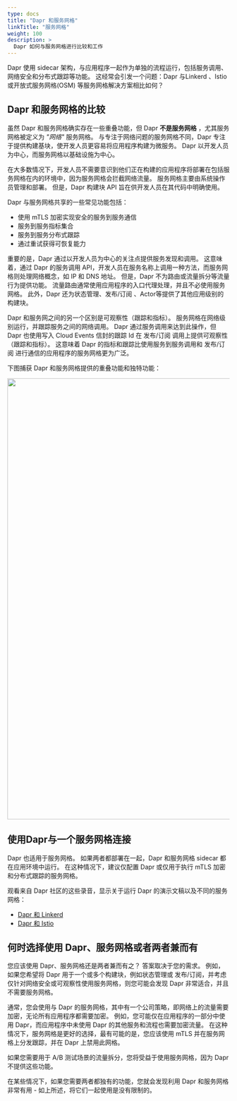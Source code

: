 ```yaml
---
type: docs
title: "Dapr 和服务网格"
linkTitle: "服务网格"
weight: 100
description: >
  Dapr 如何与服务网格进行比较和工作
---
```


Dapr 使用 sidecar 架构，与应用程序一起作为单独的流程运行，包括服务调用、网络安全和分布式跟踪等功能。 这经常会引发一个问题：Dapr 与Linkerd 、Istio 或开放式服务网格(OSM) 等服务网格解决方案相比如何？

## Dapr 和服务网格的比较
虽然 Dapr 和服务网格确实存在一些重叠功能，但 Dapr **不是服务网格** ，尤其服务网格被定义为 *"网络"* 服务网格。 与专注于网络问题的服务网格不同，Dapr 专注于提供构建基块，使开发人员更容易将应用程序构建为微服务。 Dapr 以开发人员为中心，而服务网格以基础设施为中心。

在大多数情况下，开发人员不需要意识到他们正在构建的应用程序将部署在包括服务网格在内的环境中，因为服务网格会拦截网络流量。 服务网格主要由系统操作员管理和部署。 但是，Dapr 构建块 API 旨在供开发人员在其代码中明确使用。

Dapr 与服务网格共享的一些常见功能包括：
- 使用 mTLS 加密实现安全的服务到服务通信
- 服务到服务指标集合
- 服务到服务分布式跟踪
- 通过重试获得可恢复能力

 重要的是，Dapr 通过以开发人员为中心的关注点提供服务发现和调用。 这意味着，通过 Dapr 的服务调用 API，开发人员在服务名称上调用一种方法，而服务网格则处理网络概念，如 IP 和 DNS 地址。 但是，Dapr 不为路由或流量拆分等流量行为提供功能。 流量路由通常使用应用程序的入口代理处理，并且不必使用服务网格。 此外，Dapr 还为状态管理、发布/订阅 、Actor等提供了其他应用级别的构建块。

Dapr 和服务网之间的另一个区别是可观察性（跟踪和指标）。 服务网格在网络级别运行，并跟踪服务之间的网络调用。 Dapr 通过服务调用来达到此操作，但 Dapr 也使用写入 Cloud Events 信封的跟踪 Id 在 发布/订阅 调用上提供可观察性（跟踪和指标）。 这意味着 Dapr 的指标和跟踪比使用服务到服务调用和 发布/订阅 进行通信的应用程序的服务网格更为广泛。

下图捕获 Dapr 和服务网格提供的重叠功能和独特功能：

<img src="/images/service-mesh.png" width=1000>

## 使用Dapr与一个服务网格连接
Dapr 也适用于服务网格。 如果两者都部署在一起，Dapr 和服务网格 sidecar 都在应用环境中运行。 在这种情况下，建议仅配置 Dapr 或仅用于执行 mTLS 加密和分布式跟踪的服务网格。

观看来自 Dapr 社区的这些录音，显示关于运行 Dapr 的演示文稿以及不同的服务网格：
- [Dapr 和 Linkerd](https://youtu.be/xxU68ewRmz8?t=142)
- [Dapr 和 Istio](https://youtu.be/ngIDOQApx8g?t=335)

## 何时选择使用 Dapr、服务网格或者两者兼而有
您应该使用 Dapr、服务网格还是两者兼而有之？ 答案取决于您的需求。 例如，如果您希望将 Dapr 用于一个或多个构建块，例如状态管理或 发布/订阅，并考虑仅针对网络安全或可观察性使用服务网格，则您可能会发现 Dapr 非常适合，并且不需要服务网格。

通常，您会使用与 Dapr 的服务网格，其中有一个公司策略，即网络上的流量需要加密，无论所有应用程序都需要加密。 例如，您可能仅在应用程序的一部分中使用 Dapr，而应用程序中未使用 Dapr 的其他服务和流程也需要加密流量。 在这种情况下，服务网格是更好的选择，最有可能的是，您应该使用 mTLS 并在服务网格上分发跟踪，并在 Dapr 上禁用此网格。

如果您需要用于 A/B 测试场景的流量拆分，您将受益于使用服务网格，因为 Dapr 不提供这些功能。

在某些情况下，如果您需要两者都独有的功能，您就会发现利用 Dapr 和服务网格非常有用 - 如上所述，将它们一起使用是没有限制的。
